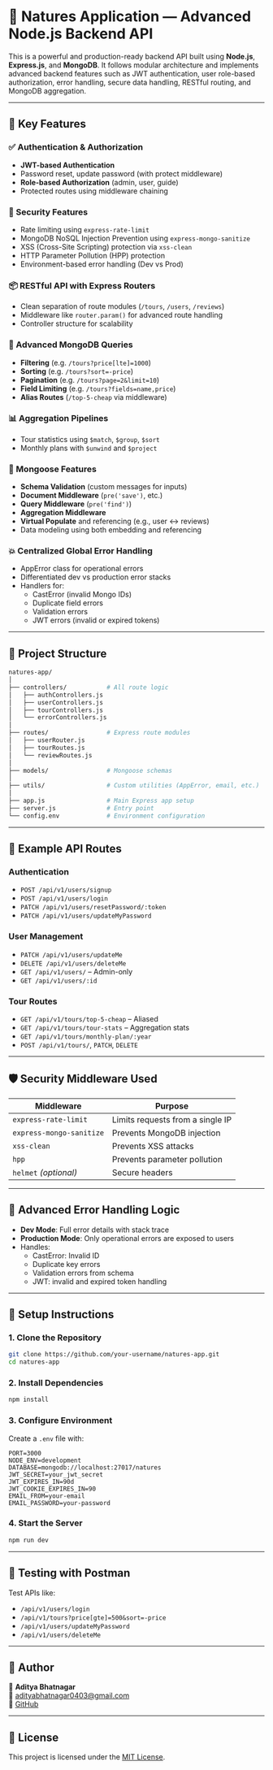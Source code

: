 # 🌿 Natures Application — Advanced Node.js Backend API

This is a powerful and production-ready backend API built using **Node.js**, **Express.js**, and **MongoDB**. It follows modular architecture and implements advanced backend features such as JWT authentication, user role-based authorization, error handling, secure data handling, RESTful routing, and MongoDB aggregation.

---

## 🚀 Key Features

### ✅ Authentication & Authorization
- **JWT-based Authentication**
- Password reset, update password (with protect middleware)
- **Role-based Authorization** (admin, user, guide)
- Protected routes using middleware chaining

### 🔐 Security Features
- Rate limiting using `express-rate-limit`
- MongoDB NoSQL Injection Prevention using `express-mongo-sanitize`
- XSS (Cross-Site Scripting) protection via `xss-clean`
- HTTP Parameter Pollution (HPP) protection
- Environment-based error handling (Dev vs Prod)

### 📦 RESTful API with Express Routers
- Clean separation of route modules (`/tours`, `/users`, `/reviews`)
- Middleware like `router.param()` for advanced route handling
- Controller structure for scalability

### 🧠 Advanced MongoDB Queries
- **Filtering** (e.g. `/tours?price[lte]=1000`)
- **Sorting** (e.g. `/tours?sort=-price`)
- **Pagination** (e.g. `/tours?page=2&limit=10`)
- **Field Limiting** (e.g. `/tours?fields=name,price`)
- **Alias Routes** (`/top-5-cheap` via middleware)

### 📊 Aggregation Pipelines
- Tour statistics using `$match`, `$group`, `$sort`
- Monthly plans with `$unwind` and `$project`

### 🧬 Mongoose Features
- **Schema Validation** (custom messages for inputs)
- **Document Middleware** (`pre('save')`, etc.)
- **Query Middleware** (`pre('find')`)
- **Aggregation Middleware**
- **Virtual Populate** and referencing (e.g., user <-> reviews)
- Data modeling using both embedding and referencing

### 💥 Centralized Global Error Handling
- AppError class for operational errors
- Differentiated dev vs production error stacks
- Handlers for:
  - CastError (invalid Mongo IDs)
  - Duplicate field errors
  - Validation errors
  - JWT errors (invalid or expired tokens)

---

## 📁 Project Structure

```bash
natures-app/
│
├── controllers/           # All route logic
│   ├── authControllers.js
│   ├── userControllers.js
│   ├── tourControllers.js
│   └── errorControllers.js
│
├── routes/                # Express route modules
│   ├── userRouter.js
│   ├── tourRoutes.js
│   └── reviewRoutes.js
│
├── models/                # Mongoose schemas
│
├── utils/                 # Custom utilities (AppError, email, etc.)
│
├── app.js                 # Main Express app setup
├── server.js              # Entry point
└── config.env             # Environment configuration
```

---

## 🧪 Example API Routes

### Authentication
- `POST /api/v1/users/signup`
- `POST /api/v1/users/login`
- `PATCH /api/v1/users/resetPassword/:token`
- `PATCH /api/v1/users/updateMyPassword`

### User Management
- `PATCH /api/v1/users/updateMe`
- `DELETE /api/v1/users/deleteMe`
- `GET /api/v1/users/` – Admin-only
- `GET /api/v1/users/:id`

### Tour Routes
- `GET /api/v1/tours/top-5-cheap` – Aliased
- `GET /api/v1/tours/tour-stats` – Aggregation stats
- `GET /api/v1/tours/monthly-plan/:year`
- `POST /api/v1/tours/`, `PATCH`, `DELETE`

---

## 🛡️ Security Middleware Used

| Middleware           | Purpose                                |
|----------------------|-----------------------------------------|
| `express-rate-limit` | Limits requests from a single IP        |
| `express-mongo-sanitize` | Prevents MongoDB injection            |
| `xss-clean`          | Prevents XSS attacks                    |
| `hpp`                | Prevents parameter pollution            |
| `helmet` *(optional)*| Secure headers                          |

---

## 🧠 Advanced Error Handling Logic

- **Dev Mode**: Full error details with stack trace
- **Production Mode**: Only operational errors are exposed to users
- Handles:
  - CastError: Invalid ID
  - Duplicate key errors
  - Validation errors from schema
  - JWT: invalid and expired token handling

---

## 🔧 Setup Instructions

### 1. Clone the Repository
```bash
git clone https://github.com/your-username/natures-app.git
cd natures-app
```

### 2. Install Dependencies
```bash
npm install
```

### 3. Configure Environment
Create a `.env` file with:

```env
PORT=3000
NODE_ENV=development
DATABASE=mongodb://localhost:27017/natures
JWT_SECRET=your_jwt_secret
JWT_EXPIRES_IN=90d
JWT_COOKIE_EXPIRES_IN=90
EMAIL_FROM=your-email
EMAIL_PASSWORD=your-password
```

### 4. Start the Server
```bash
npm run dev
```

---

## 🧪 Testing with Postman

Test APIs like:

- `/api/v1/users/login`
- `/api/v1/tours?price[gte]=500&sort=-price`
- `/api/v1/users/updateMyPassword`
- `/api/v1/users/deleteMe`

---

## 📇 Author

👤 **Aditya Bhatnagar**  
📧 [adityabhatnagar0403@gmail.com](mailto:adityabhatnagar0403@gmail.com)  
🔗 [GitHub](https://github.com/Aditya04012)

---

## 📄 License

This project is licensed under the [MIT License](LICENSE).
